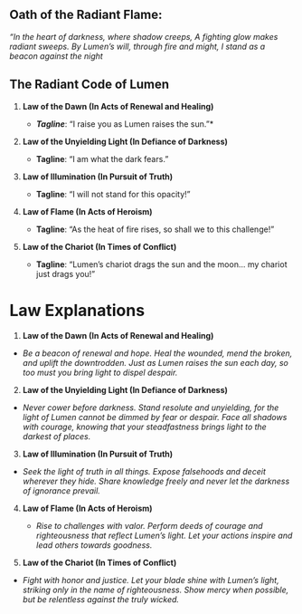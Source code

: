 ## Oath of the Radiant Flame:
*“In the heart of darkness, where shadow creeps,*
*A fighting glow makes radiant sweeps.*
*By Lumen’s will, through fire and might,*
*I stand as a beacon against the night*
## The Radiant Code of Lumen
1. **Law of the Dawn (In Acts of Renewal and Healing)**
   - ***Tagline***: “I raise you as Lumen raises the sun.”*

2. **Law of the Unyielding Light (In Defiance of Darkness)**
   - **Tagline**: “I am what the dark fears.”

3. **Law of Illumination (In Pursuit of Truth)**
   - **Tagline**: “I will not stand for this opacity!”

4. **Law of Flame (In Acts of Heroism)**
   - **Tagline**: “As the heat of fire rises, so shall we to this challenge!”

5. **Law of the Chariot (In Times of Conflict)**
   - **Tagline**: “Lumen’s chariot drags the sun and the moon... my chariot just drags you!”

# Law Explanations
1. **Law of the Dawn (In Acts of Renewal and Healing)**
 - *Be a beacon of renewal and hope. Heal the wounded, mend the broken, and uplift the downtrodden. Just as Lumen raises the sun each day, so too must you bring light to dispel despair.*

2. **Law of the Unyielding Light (In Defiance of Darkness)**
 - *Never cower before darkness. Stand resolute and unyielding, for the light of Lumen cannot be dimmed by fear or despair. Face all shadows with courage, knowing that your steadfastness brings light to the darkest of places.*

3. **Law of Illumination (In Pursuit of Truth)**
 - *Seek the light of truth in all things. Expose falsehoods and deceit wherever they hide. Share knowledge freely and never let the darkness of ignorance prevail.*

4. **Law of Flame (In Acts of Heroism)**
   - *Rise to challenges with valor. Perform deeds of courage and righteousness that reflect Lumen’s light. Let your actions inspire and lead others towards goodness.*

5. **Law of the Chariot (In Times of Conflict)**
 - *Fight with honor and justice. Let your blade shine with Lumen’s light, striking only in the name of righteousness. Show mercy when possible, but be relentless against the truly wicked.*
